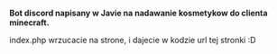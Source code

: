 **Bot discord napisany w  Javie na nadawanie kosmetykow do clienta minecraft.**

index.php wrzucacie na strone, i dajecie w kodzie url tej stronki :D
